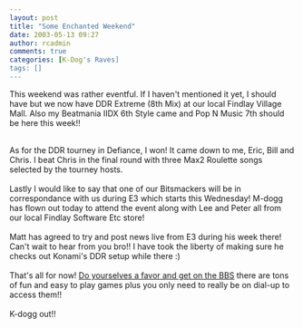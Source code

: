 ```yaml
---
layout: post
title: "Some Enchanted Weekend"
date: 2003-05-13 09:27
author: rcadmin
comments: true
categories: [K-Dog's Raves]
tags: []
---
```

This weekend was rather eventful. If I haven't mentioned it yet, I should have but we now have DDR Extreme (8th Mix) at our local Findlay Village Mall. Also my Beatmania IIDX 6th Style came and Pop N Music 7th should be here this week!!
<br />

<br />
As for the DDR tourney in Defiance, I won! It came down to me, Eric, Bill and Chris. I beat Chris in the final round with three Max2 Roulette songs selected by the tourney hosts.
<br />

<br />
Lastly I would like to say that one of our Bitsmackers will be in correspondance with us during E3 which starts this Wednesday! M-dogg has flown out today to attend the event along with Lee and Peter all from our local Findlay Software Etc store!
<br />

<br />
Matt has agreed to try and post news live from E3 during his week there! Can't wait to hear from you bro!! I have took the liberty of making sure he checks out Konami's DDR setup while there :)
<br />

<br />
That's all for now! <A HREF="telnet://bbs.bitsmack.com"> Do yourselves a favor and get on the BBS</A> there are tons of fun and easy to play games plus you only need to really be on dial-up to access them!!
<br />

<br />
K-dogg out!!
